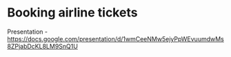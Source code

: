 # Booking airline tickets
Presentation - https://docs.google.com/presentation/d/1wmCeeNMw5ejyPpWEvuumdwMs8ZPjabDcKL8LM9SnQ1U
